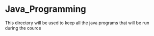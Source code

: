 # Java_Programming
This directory will be used to keep all the java programs that will be run during the cource

